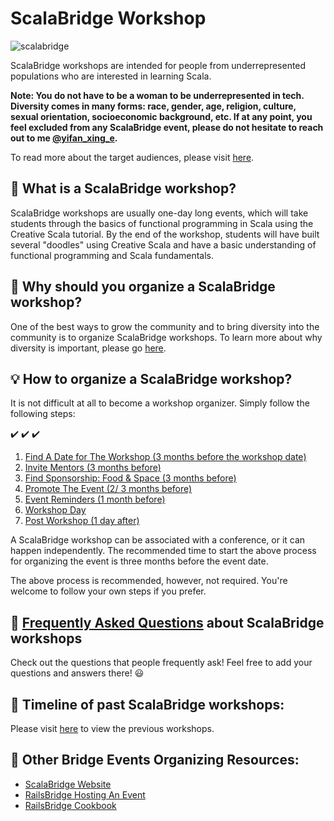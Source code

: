 # ScalaBridge Workshop

![scalabridge](./images/ScalaBridge.jpg)

ScalaBridge workshops are intended for people from underrepresented populations who are interested in learning Scala.

**Note: You do not have to be a woman to be underrepresented in tech. Diversity comes in many forms: race, gender, age, religion, culture, sexual orientation, socioeconomic background, etc. If at any point, you feel excluded from any ScalaBridge event, please do not hesitate to reach out to me [@yifan_xing_e](https://twitter.com/yifan_xing_e).**

To read more about the target audiences, please visit [here](./who-can-attend.md).


## :balloon: What is a ScalaBridge workshop?
ScalaBridge workshops are usually one-day long events, which will take students through the basics of functional programming in Scala using the Creative Scala tutorial. By the end of the workshop, students will have built several "doodles" using Creative Scala and have a basic understanding of functional programming and Scala fundamentals.


## :low_brightness: Why should you organize a ScalaBridge workshop?
One of the best ways to grow the community and to bring diversity into the community is to organize ScalaBridge workshops. To learn more about why diversity is important, please go [here](./why-diversity.md).


## :bulb: How to organize a ScalaBridge workshop?
It is not difficult at all to become a workshop organizer. Simply follow the following steps:

:heavy_check_mark: :heavy_check_mark: :heavy_check_mark:

1. [ Find A Date for The Workshop (3 months before the workshop date) ](/organize-a-workshop/find-date.md)
2. [ Invite Mentors (3 months before) ](/organize-a-workshop/invite-mentors.md)
3. [ Find Sponsorship: Food & Space (3 months before) ](/organize-a-workshop/sponsorship.md)
4. [ Promote The Event (2/ 3 months before) ](/organize-a-workshop/promote-workshop.md)
5. [ Event Reminders (1 month before) ](/organize-a-workshop/event-reminders.md)
6. [ Workshop Day ](/organize-a-workshop/workshop-day.md)
7. [ Post Workshop (1 day after) ](/organize-a-workshop/post-workshop.md)



A ScalaBridge workshop can be associated with a conference, or it can happen independently. The recommended time to start the above process for organizing the event is three months before the event date.

The above process is recommended, however, not required. You're welcome to follow your own steps if you prefer.


## :book: [Frequently Asked Questions](./organize-a-workshop/faq.md) about ScalaBridge workshops
Check out the questions that people frequently ask! Feel free to add your questions and answers there! :smiley:


## :scroll: Timeline of past ScalaBridge workshops:
Please visit [here](./past-scalabridge-workshops.md) to view the previous workshops.


## :ledger: Other Bridge Events Organizing Resources:
- [ScalaBridge Website](http://www.scalabridge.org/)
- [RailsBridge Hosting An Event](http://www.railsbridge.org/help/host)
- [RailsBridge Cookbook](https://github.com/railsbridge/docs/wiki/Cookbook)
